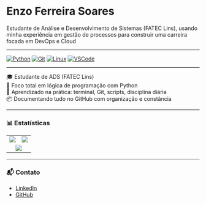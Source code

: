 # Enzo Ferreira Soares
Estudante de Análise e Desenvolvimento de Sistemas (FATEC Lins), usando minha experiência em gestão de processos para construir uma carreira focada em DevOps e Cloud

---

[![Python](https://img.shields.io/badge/Python-3776AB?style=for-the-badge&logo=python&logoColor=white)](https://www.python.org/)
[![Git](https://img.shields.io/badge/Git-F05032?style=for-the-badge&logo=git&logoColor=white)](https://git-scm.com/)
[![Linux](https://img.shields.io/badge/Linux-FCC624?style=for-the-badge&logo=linux&logoColor=black)](https://www.linux.org/)
[![VSCode](https://img.shields.io/badge/VSCode-007ACC?style=for-the-badge&logo=visual-studio-code&logoColor=white)](https://code.visualstudio.com/)

---

🎓 Estudante de ADS (FATEC Lins)  
📍 Foco total em lógica de programação com Python  
🧠 Aprendizado na prática: terminal, Git, scripts, disciplina diária  
📦 Documentando tudo no GitHub com organização e constância  

---

### 📊 Estatísticas

<table>
  <tr>
    <td>
      <img src="https://github-readme-stats.vercel.app/api?username=enzosoaresdev&show_icons=true&theme=tokyonight" />
    </td>
    <td>
      <img src="https://github-readme-streak-stats.herokuapp.com/?user=enzosoaresdev&theme=tokyonight" />
    </td>
  </tr>
  <tr>
    <td colspan="2" align="center">
      <img src="https://github-readme-stats.vercel.app/api/top-langs/?username=enzosoaresdev&layout=compact&theme=tokyonight" />
    </td>
  </tr>
</table>

---

### 📬 Contato

- [LinkedIn](https://www.linkedin.com/in/enzo-ferreira-soares)
- [GitHub](https://github.com/enzosoaresdev)
